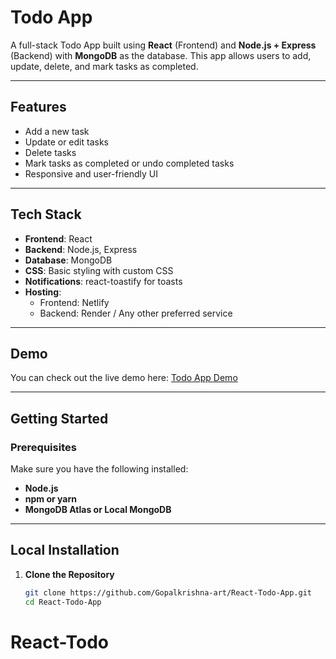 # Todo App  

A full-stack Todo App built using **React** (Frontend) and **Node.js + Express** (Backend) with **MongoDB** as the database. This app allows users to add, update, delete, and mark tasks as completed.

---

## Features  
- Add a new task  
- Update or edit tasks  
- Delete tasks  
- Mark tasks as completed or undo completed tasks  
- Responsive and user-friendly UI  

---

## Tech Stack  
- **Frontend**: React  
- **Backend**: Node.js, Express  
- **Database**: MongoDB  
- **CSS**: Basic styling with custom CSS  
- **Notifications**: react-toastify for toasts  
- **Hosting**:  
  - Frontend: Netlify  
  - Backend: Render / Any other preferred service  

---

## Demo  
You can check out the live demo here: [Todo App Demo](https://your-netlify-deployment-link.netlify.app)  

---

## Getting Started  

### Prerequisites  
Make sure you have the following installed:  
- **Node.js**  
- **npm or yarn**  
- **MongoDB Atlas or Local MongoDB**  

---

## Local Installation  

1. **Clone the Repository**  
   ```bash
   git clone https://github.com/Gopalkrishna-art/React-Todo-App.git
   cd React-Todo-App
# React-Todo
